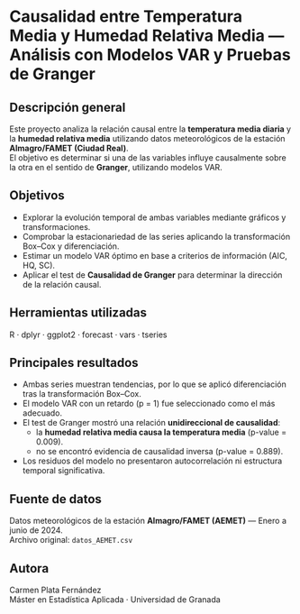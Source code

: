 # Causalidad entre Temperatura Media y Humedad Relativa Media — Análisis con Modelos VAR y Pruebas de Granger

## Descripción general
Este proyecto analiza la relación causal entre la **temperatura media diaria** y la **humedad relativa media** utilizando datos meteorológicos de la estación **Almagro/FAMET (Ciudad Real)**.  
El objetivo es determinar si una de las variables influye causalmente sobre la otra en el sentido de **Granger**, utilizando modelos VAR.

## Objetivos
- Explorar la evolución temporal de ambas variables mediante gráficos y transformaciones.  
- Comprobar la estacionariedad de las series aplicando la transformación Box–Cox y diferenciación.  
- Estimar un modelo VAR óptimo en base a criterios de información (AIC, HQ, SC).  
- Aplicar el test de **Causalidad de Granger** para determinar la dirección de la relación causal.

## Herramientas utilizadas
R · dplyr · ggplot2 · forecast · vars · tseries  

## Principales resultados
- Ambas series muestran tendencias, por lo que se aplicó diferenciación tras la transformación Box–Cox.  
- El modelo VAR con un retardo (p = 1) fue seleccionado como el más adecuado.  
- El test de Granger mostró una relación **unidireccional de causalidad**:  
   - la **humedad relativa media causa la temperatura media** (p-value = 0.009).  
   - no se encontró evidencia de causalidad inversa (p-value = 0.889).  
- Los residuos del modelo no presentaron autocorrelación ni estructura temporal significativa.

## Fuente de datos
Datos meteorológicos de la estación **Almagro/FAMET (AEMET)** — Enero a junio de 2024.  
Archivo original: `datos_AEMET.csv`

## Autora
Carmen Plata Fernández  
Máster en Estadística Aplicada · Universidad de Granada
